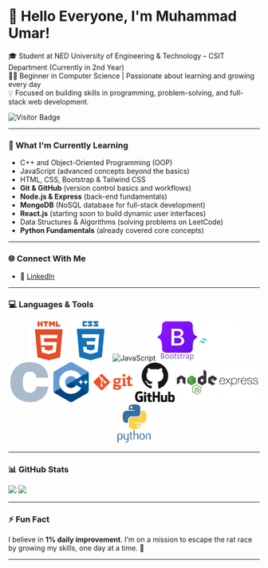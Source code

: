 # 👋 Hello Everyone, I'm Muhammad Umar!

🎓 Student at NED University of Engineering & Technology – CSIT Department (Currently in 2nd Year)  
🧑‍💻 Beginner in Computer Science | Passionate about learning and growing every day  
💡 Focused on building skills in programming, problem-solving, and full-stack web development.

![Visitor Badge](https://komarev.com/ghpvc/?username=muhammad-umar-218980&label=Profile%20Views&color=0e75b6&style=flat)

---

### 🌱 What I'm Currently Learning
- C++ and Object-Oriented Programming (OOP)  
- JavaScript (advanced concepts beyond the basics)  
- HTML, CSS, Bootstrap & Tailwind CSS  
- **Git & GitHub** (version control basics and workflows)  
- **Node.js & Express** (back-end fundamentals)  
- **MongoDB** (NoSQL database for full-stack development)  
- **React.js** (starting soon to build dynamic user interfaces)  
- Data Structures & Algorithms (solving problems on LeetCode)  
- **Python Fundamentals** (already covered core concepts)

---

### 🌐 Connect With Me
- 🔗 [LinkedIn](https://www.linkedin.com/in/muhammad-umar-05760a35a/)

---

### 💻 Languages & Tools
<p align="center">
  <img src="https://github.com/devicons/devicon/blob/v2.16.0/icons/html5/html5-plain-wordmark.svg" height="80" alt="HTML5" />
  <img src="https://github.com/devicons/devicon/blob/v2.16.0/icons/css3/css3-plain-wordmark.svg" height="80" alt="CSS3" />
  <img src="https://cdn.jsdelivr.net/gh/devicons/devicon@latest/icons/javascript/javascript-original.svg" height="80" alt="JavaScript" />
  <img src="https://github.com/devicons/devicon/blob/v2.16.0/icons/bootstrap/bootstrap-original-wordmark.svg" height="80" alt="Bootstrap" />
  <img src="https://github.com/devicons/devicon/blob/v2.16.0/icons/tailwindcss/tailwindcss-original-wordmark.svg" height="80" alt="Tailwind Css"/>
  <img src="https://github.com/devicons/devicon/blob/v2.16.0/icons/c/c-original.svg" height="80" alt="C" />
  <img src="https://github.com/devicons/devicon/blob/v2.16.0/icons/cplusplus/cplusplus-original.svg" height="80" alt="C++" />
  <img src="https://github.com/devicons/devicon/blob/v2.16.0/icons/git/git-plain-wordmark.svg" height="80" alt="Git" />
  <img src="https://github.com/devicons/devicon/blob/v2.16.0/icons/github/github-original-wordmark.svg" height="80" alt="GitHub" />
  <img src="https://github.com/devicons/devicon/blob/v2.16.0/icons/nodejs/nodejs-original-wordmark.svg" height="80" alt="Node.js" />
  <img src="https://github.com/devicons/devicon/blob/v2.16.0/icons/express/express-original-wordmark.svg" height="80" alt="Express.js" />
  <img src="https://github.com/devicons/devicon/blob/v2.16.0/icons/python/python-original-wordmark.svg" height="80" alt="Python" />
</p>



---

### 📊 GitHub Stats
<p align="left">
  <img src="https://github-readme-stats.vercel.app/api?username=muhammad-umar-218980&show_icons=true&theme=tokyonight" height="180px"/>
  <img src="https://streak-stats.demolab.com?user=muhammad-umar-218980&theme=tokyonight" height="180px"/>
</p>

---

### ⚡ Fun Fact
I believe in **1% daily improvement**. I'm on a mission to escape the rat race by growing my skills, one day at a time. 🚀

---

<!---
muhammad-umar-218980/muhammad-umar-218980 is a ✨ special ✨ repository because its `README.md` (this file) appears on your GitHub profile.
You can click the Preview link to take a look at your changes.
--->
